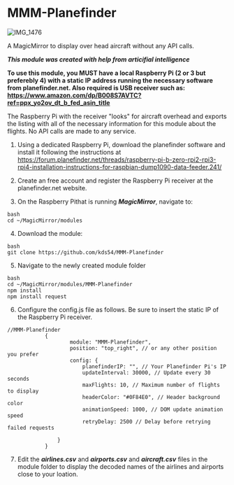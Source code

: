 # MMM-Planefinder


![IMG_1476](https://github.com/user-attachments/assets/cb073ed1-4fd0-4778-ad85-e9fe262f1698)


A MagicMirror to display over head aircraft without any API calls.

***This module was created with help from articifial intelligence***

**To use this module, you  MUST  have a local Raspberry Pi (2 or 3 but preferebly 4) with a static IP address running the necessary software from planefinder.net.   Also required is USB receiver such as: https://www.amazon.com/dp/B008S7AVTC?ref=ppx_yo2ov_dt_b_fed_asin_title**

The Raspberry Pi with the receiver "looks" for aircraft overhead and exports the listing with all of the necessary information for this module about the flights.  No  API calls are made to any service.

1. Using a dedicated Raspberry Pi, download the planefinder software and install it following the instructions at https://forum.planefinder.net/threads/raspberry-pi-b-zero-rpi2-rpi3-rpi4-installation-instructions-for-raspbian-dump1090-data-feeder.241/

2. Create an free account and register the Raspberry Pi receiver at the planefinder.net website.

3. On the Raspberry Pithat is running ***MagicMirror***, navigate to:

```
bash
cd ~/MagicMirror/modules
```
    
4. Download the module:
   
```
bash
git clone https://github.com/kds54/MMM-Planefinder
```

5.  Navigate to the newly created module folder

```
bash
cd ~/MagicMirror/modules/MMM-Planefinder
npm install
npm install request
```

6. Configure the config.js file as follows.  Be sure to insert the static IP of the Raspberry Pi receiver.

```
//MMM-Planefinder
			{
    				module: "MMM-Planefinder",
    				position: "top_right", // or any other position you prefer
    				config: {
        				planefinderIP: "", // Your Planefinder Pi's IP
        				updateInterval: 30000, // Update every 30 seconds
        				maxFlights: 10, // Maximum number of flights to display
                        headerColor: "#0F84E0", // Header background color
        				animationSpeed: 1000, // DOM update animation speed
        				retryDelay: 2500 // Delay before retrying failed requests

				}
			}
```
7. Edit the ***airlines.csv*** and ***airports.csv*** and ***aircraft.csv*** files in the module folder to display the decoded names of the airlines and airports close to your loation.
